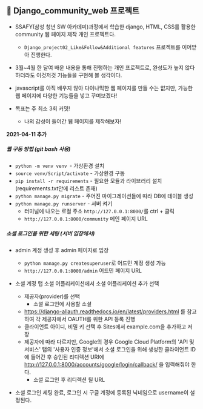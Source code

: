 ## 📘 Django_community_web 프로젝트

+ SSAFY(삼성 청년 SW 아카데미)과정에서 학습한 django, HTML, CSS를 활용한 community 웹 페이지 제작 개인 프로젝트다.

  +  `Django_project02_Like&Follow&Additional features`  프로젝트를 이어받아 진행한다.
+ 3월~4월 한 달여 배운 내용을 통해 진행하는 개인 프로젝트로, 완성도가 높지 않다 하더라도 이것저것 기능들을 구현해 볼 생각이다.
+ javascript를 아직 배우지 않아 다이나믹한 웹 페이지를 만들 수는 없지만, 가능한 웹 페이지에 다양한 기능들을 넣고 꾸며보겠다!

+ 목표는 주 최소 3회 커밋!
  + 나의 감성이 들어간 웹 페이지를 제작해보자!



**2021-04-11 추가**

##### 웹 구동 방법 (git bash 사용)

+ `python -m venv venv `- 가상환경 설치
+ `source venv/Script/activate`  - 가상환경 구동
+ `pip install -r requirements` - 필요한 모듈과 라이브러리 설치(requirements.txt안에 리스트 존재)
+ `python manage.py migrate` - 주어진 마이그레이션들에 따라 DB에 테이블 생성
+ `python manage.py runserver` - 서버 켜기
  + 터미널에 나오는 로컬 주소 `http://127.0.0.1:8000/`를 ctrl + 클릭
  + `http://127.0.0.1:8000/community` 메인 페이지 URL



##### 소셜 로그인을 위한 세팅 (서버 입장에서)

+ admin 계정 생성 후 admin 페이지로 입장

  + `python manage.py createsuperuser`로 어드민 계정 생성 가능
  + `http://127.0.0.1:8000/admin` 어드민 페이지 URL

+ 소셜 계정 탭 소셜 어플리케이션에서 소셜 어플리케이션 추가 선택

  + 제공자(provider)를 선택
    + 소셜 로그인에 사용할 소셜
  + https://django-allauth.readthedocs.io/en/latest/providers.html 를 참고하여 각 제공자에서 OAUTH를 위한 API 등록 진행
  + 클라이언트 아이디, 비밀 키 선택 후 Sites에서 example.com을 추가하고 저장
  + 제공자에 따라 다르지만, Google의 경우 Google Cloud Platform의 'API 및 서비스' 탭의 '사용자 인증 정보'에서 소셜 로그인을 위해 생성한 클라이언트 ID에 들어간 후 승인된 리디렉션 URI에 http://127.0.0.1:8000/accounts/google/login/callback/ 을 입력해줘야 한다.
    + 소셜 로그인 후 리디렉션 될 URL

+ 소셜 로그인 세팅 완료, 로그인 시 구글 계정에 등록된 닉네임으로 username이 설정된다.

  



